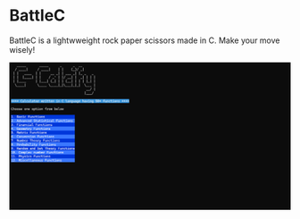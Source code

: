 # BattleC
BattleC is a lightwweight rock paper scissors made in C. Make your move wisely!

![C-Calcify](https://github.com/Anuj8611/C-Calcify/blob/main/images/Screenshot%20(2).png)

